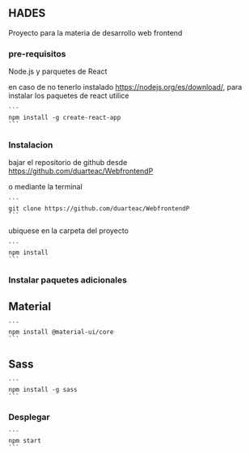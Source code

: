 ## HADES

Proyecto para la materia de desarrollo web frontend


### pre-requisitos 

Node.js y parquetes de React

en caso de no tenerlo instalado https://nodejs.org/es/download/, para instalar los paquetes de react utilice 
	
 	```
	npm install -g create-react-app
	```
	

### Instalacion 


bajar el repositorio de github desde https://github.com/duarteac/WebfrontendP

o mediante la terminal 

	```
	git clone https://github.com/duarteac/WebfrontendP
	```

ubiquese en la carpeta del proyecto 

	```
	npm install  
	```
### Instalar paquetes adicionales


## Material

	```
	npm install @material-ui/core
	```
	
## Sass

	```
	npm install -g sass
	```
### Desplegar 	
	
	```
	npm start
	```




